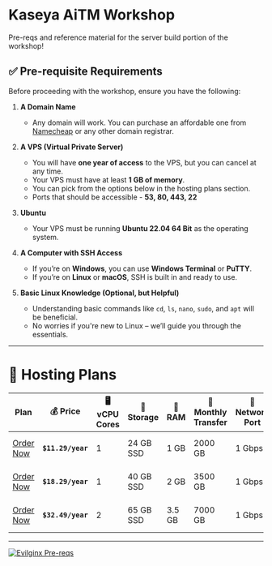 # Kaseya AiTM Workshop
Pre-reqs and reference material for the server build portion of the workshop!

## ✅ Pre-requisite Requirements
Before proceeding with the workshop, ensure you have the following:

1. **A Domain Name**  
   - Any domain will work. You can purchase an affordable one from [Namecheap](https://www.namecheap.com/) or any other domain registrar.

2. **A VPS (Virtual Private Server)**  
   - You will have **one year of access** to the VPS, but you can cancel at any time.  
   - Your VPS must have at least **1 GB of memory**.  
   - You can pick from the options below in the hosting plans section.
   - Ports that should be accessible - **53, 80, 443, 22**

3. **Ubuntu**  
   - Your VPS must be running **Ubuntu 22.04 64 Bit** as the operating system.

4. **A Computer with SSH Access**  
   - If you’re on **Windows**, you can use **Windows Terminal** or **PuTTY**.  
   - If you’re on **Linux** or **macOS**, SSH is built in and ready to use.

5. **Basic Linux Knowledge (Optional, but Helpful)**  
   - Understanding basic commands like `cd`, `ls`, `nano`, `sudo`, and `apt` will be beneficial.  
   - No worries if you're new to Linux – we’ll guide you through the essentials.

---

# 🚀 Hosting Plans

| Plan        | 💰 Price       | 🖥 vCPU Cores | 💾 Storage | 🧠 RAM  | 🔁 Monthly Transfer | 🚀 Network Port | 🔑 Access | 🌎 IPv4 Address | 🔧 Control Panel |
|---------------|--------------|-------------|------------|--------|------------------|--------------|----------|--------------|----------------|
|[Order Now](https://my.racknerd.com/aff.php?aff=10858&pid=903)  | **`$11.29/year`** | 1 | 24 GB SSD  | 1 GB   | 2000 GB          | 1 Gbps       | Full Root Admin | 1 Dedicated | KVM / SolusVM |
|[Order Now](https://my.racknerd.com/aff.php?aff=10858&pid=904)  | **`$18.29/year`** | 1 | 40 GB SSD  | 2 GB   | 3500 GB          | 1 Gbps       | Full Root Admin | 1 Dedicated | KVM / SolusVM |
|[Order Now](https://my.racknerd.com/aff.php?aff=10858&pid=905)  | **`$32.49/year`** | 2 | 65 GB SSD  | 3.5 GB | 7000 GB          | 1 Gbps       | Full Root Admin | 1 Dedicated | KVM / SolusVM |

---
[![Evilginx Pre-reqs](https://img.youtube.com/vi/oto4OCppBgo/0.jpg)](https://www.youtube.com/watch?v=oto4OCppBgo)

